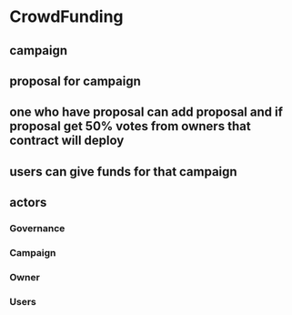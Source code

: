 # CrowdFunding
## campaign
## proposal for campaign
## one who have proposal can add proposal and if proposal get 50% votes from owners that contract will deploy
## users can give funds for that campaign

## actors
### Governance
### Campaign
### Owner
### Users